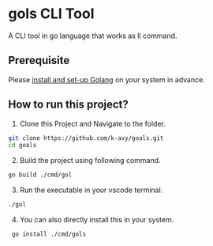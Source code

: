 # gols CLI Tool

A CLI tool in go language that works as ll command.

## Prerequisite

Please [install and set-up Golang](https://go.dev/doc/install) on your system in advance.

## How to run this project?

1. Clone this Project and Navigate to the folder.

```bash
git clone https://github.com/k-avy/goals.git
cd goals
```

2. Build the project using following command.

```bash
go build ./cmd/gol
```

3. Run the executable in your vscode terminal.

```bash
./gol
```

4. You can also directly install this in your system.

```bash
 go install ./cmd/gols
```
